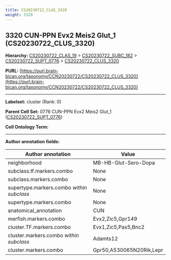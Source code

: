 ```yaml
---
title: CS20230722_CLUS_3320
weight: 3320
---
```

## 3320 CUN-PPN Evx2 Meis2 Glut_1 (CS20230722_CLUS_3320)
<b>Hierarchy: </b>
[CS20230722_CLAS_19](../CS20230722_CLAS_19) >
[CS20230722_SUBC_182](../CS20230722_SUBC_182) >
[CS20230722_SUPT_0776](../CS20230722_SUPT_0776) >
[CS20230722_CLUS_3320](../CS20230722_CLUS_3320)

**PURL:** [https://purl.brain-bican.org/taxonomy/CCN20230722/CS20230722_CLUS_3320](https://purl.brain-bican.org/taxonomy/CCN20230722/CS20230722_CLUS_3320)

---


**Labelset:** cluster (Rank: 0)

**Parent Cell Set:** 0776 CUN-PPN Evx2 Meis2 Glut_1 ([CS20230722_SUPT_0776](../CS20230722_SUPT_0776))



**Cell Ontology Term:** 

[MARKER GENES.]: #


---

[TRANSFERRED ANNOTATIONS.]: #


[AUTHOR ANNOTATION FIELDS.]: #


**Author annotation fields:**

| Author annotation | Value |
|-------------------|-------|
|neighborhood|MB-HB-Glut-Sero-Dopa|
|subclass.tf.markers.combo|None|
|subclass.markers.combo|None|
|supertype.markers.combo _within subclass_|None|
|supertype.markers.combo|None|
|anatomical_annotation|CUN|
|merfish.markers.combo|Evx2,Zic5,Gpr149|
|cluster.TF.markers.combo|Evx1,Zic5,Pax5,Bnc2|
|cluster.markers.combo _within subclass_|Adamts12|
|cluster.markers.combo|Gpr50,A530065N20Rik,Lepr|
